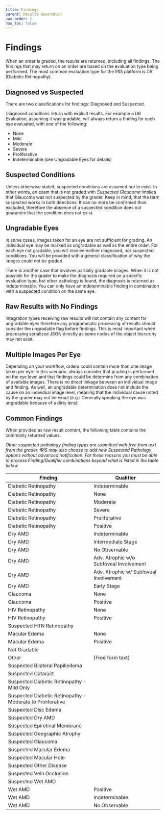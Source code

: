 ```yaml
---
title: Findings
parent: Results Generation
nav_order: 2
has_toc: false
---
```


# Findings

When an order is graded, the results are returned, including all findings. The findings that may return on an order are based on the evaluation type being performed.  The most common evaluation type for the IRIS platform is DR (Diabetic Retinopathy).

## Diagnosed vs Suspected

There are two classifications for findings: Diagnosed and Suspected.  

Diagnosed conditions return with explicit results.  For example a DR Evaluation, assuming it was gradable, will always return a finding for each eye evaluated, with one of the following:

- None
- Mild
- Moderate
- Severe
- Proliferative
- Indeterminable (see Ungradable Eyes for details)

## Suspected Conditions

Unless otherwise stated, suspected conditions are assumed not to exist.  In other words, an exam that is not graded with *Suspected Glaucoma* implies that Glaucoma was not suspected by the grader. Keep in mind, that the term suspected works in both directions.  It can no more be confirmed than excluded, therefore the absence of a suspected condition does not guarantee that the condition does not exist.


## Ungradable Eyes

In some cases, images taken for an eye are not sufficient for grading.  An individual eye may be marked as ungradable as well as the entire order.  For each eye not gradable, you will receive neither diagnosed, nor suspected conditions.  You will be provided with a general classification of why the images could not be graded.

There is another case that involves partially gradable images.  When it is not possible for the grader to make the diagnosis required on a specific evaluation type, but other pathology is found, the diagnosis is returned as Indeterminable.  You can only have an Indeterminable finding in combination with a suspected condition on the same eye.

## Raw Results with No Findings

Integration types receiving raw results will not contain any content for ungradable eyes therefore any programmatic processing of results should consider the ungradable flag before findings. This is most important when processing serialized JSON directly as some nodes of the object hierarchy may not exist.

## Multiple Images Per Eye

Depending on your workflow, orders could contain more than one image taken per eye.  In this scenario, always consider that grading is performed on the eye level and that findings could be determine from any combination of available images.  There is no direct linkage between an individual image and finding.  As well, an ungradable determination does not include the cause on an individual image level, meaning that the individual cause noted by the grader may not be exact (e.g.: Generally speaking the eye was ungradable because of a dirty lens). 

## Common Findings

When provided as raw result content, the following table contains the commonly returned values.

*Other suspected pathology finding types are submitted with free from text from the grader.  IRIS may also choose to add new Suspected Pathology options without advanced notification. For these reasons you must be able to process Finding/Qualifier combinations beyond what is listed in the table below.*


| Finding | Qualifier
| -- | --
| Diabetic Retinopathy	| Indeterminable
| Diabetic Retinopathy	| None
| Diabetic Retinopathy	| Moderate
| Diabetic Retinopathy	| Severe
| Diabetic Retinopathy	| Proliferative
| Diabetic Retinopathy	| Positive
| Dry AMD | Indeterminable
| Dry AMD | Intermediate Stage
| Dry AMD | No Observable
| Dry AMD | Adv. Atrophic w/o Subfoveal Involvement
| Dry AMD | Adv. Atrophic w/ Subfoveal Involvement
| Dry AMD | Early Stage
| Glaucoma | None
| Glaucoma | Positive
| HIV Retinopathy | None
| HIV Retinopathy | Positive
| Suspected HTN Retinopathy	| 
| Macular Edema | None
| Macular Edema | Positive
| Not Gradable |	
| Other  |  {Free form text}
| Suspected Bilateral Papilledema	|
| Suspected Cataract	|
| Suspected Diabetic Retinopathy - Mild Only	|
| Suspected Diabetic Retinopathy - Moderate to Proliferative	|
| Suspected Disc Edema |
| Suspected Dry AMD |
| Suspected Epiretinal Membrane |
| Suspected Geographic Atrophy |
| Suspected Glaucoma |
| Suspected Macular Edema |
| Suspected Macular Hole |
| Suspected Other Disease |
| Suspected Vein Occlusion |
| Suspected Wet AMD |
| Wet AMD	| Positive
| Wet AMD	| Indeterminable
| Wet AMD	| No Observable
    
    

 


 
